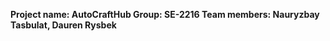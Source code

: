 <b>Project name:<b> AutoCraftHub
<b>Group:<b> SE-2216
<b>Team members:<b> Nauryzbay Tasbulat, Dauren Rysbek
